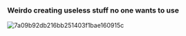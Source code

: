 ### Weirdo creating useless stuff no one wants to use


![7a09b92db216bb251403f1bae160915c](https://user-images.githubusercontent.com/119539361/204929214-20bd833e-d268-4322-b044-46004981a1af.jpg)


<!--
**deadnxthing/deadnxthing** is a ✨ _special_ ✨ repository because its `README.md` (this file) appears on your GitHub profile.

Here are some ideas to get you started:

- 🔭 I’m currently working on ...
- 🌱 I’m currently learning ...
- 👯 I’m looking to collaborate on ...
- 🤔 I’m looking for help with ...
- 💬 Ask me about ...
- 📫 How to reach me: ...
- 😄 Pronouns: ...
- ⚡ Fun fact: ...
-->
